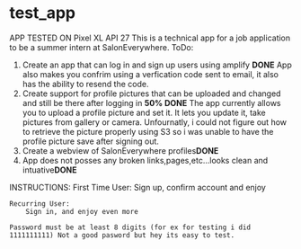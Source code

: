 # test_app
APP TESTED ON Pixel XL API 27
This is a technical app for a job application to be a summer intern at SalonEverywhere.
ToDo:
1) Create an app that can log in and sign up users using amplify **DONE**
	App also makes you confrim using a verfication code sent to email, it also has the ability to resend the code.
2) Create support for profile pictures that can be uploaded and changed and still be there after logging in **50% DONE**
		The app currently allows you to upload a profile picture and set it. It lets you update it, take pictures from gallery or camera. Unfournatly, i could not
		figure out how to retrieve the picture properly using S3 so i was unable to have the profile picture save after signing out.
3) Create a webview of SalonEverywhere profiles**DONE** 
4) App does not posses any broken links,pages,etc...looks clean and intuative**DONE**


INSTRUCTIONS:
	First Time User:
		Sign up, confirm account and enjoy 
		
	Recurring User:
		Sign in, and enjoy even more
		
	Password must be at least 8 digits (for ex for testing i did 1111111111) Not a good pasword but hey its easy to test.
		
		
		

